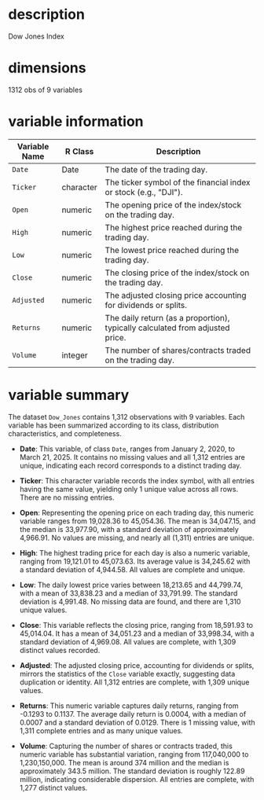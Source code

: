 # description 

Dow Jones Index

# dimensions 

1312 obs of 9 variables

# variable information

| Variable Name | R Class     | Description                                                                 |
|---------------|-------------|-----------------------------------------------------------------------------|
| `Date`        | Date        | The date of the trading day.                                                |
| `Ticker`      | character   | The ticker symbol of the financial index or stock (e.g., "DJI").            |
| `Open`        | numeric     | The opening price of the index/stock on the trading day.                    |
| `High`        | numeric     | The highest price reached during the trading day.                           |
| `Low`         | numeric     | The lowest price reached during the trading day.                            |
| `Close`       | numeric     | The closing price of the index/stock on the trading day.                    |
| `Adjusted`    | numeric     | The adjusted closing price accounting for dividends or splits.              |
| `Returns`     | numeric     | The daily return (as a proportion), typically calculated from adjusted price.|
| `Volume`      | integer     | The number of shares/contracts traded on the trading day.                   |

# variable summary


The dataset `Dow_Jones` contains 1,312 observations with 9 variables. Each variable has been summarized according to its class, distribution characteristics, and completeness.

- **Date**: This variable, of class `Date`, ranges from January 2, 2020, to March 21, 2025. It contains no missing values and all 1,312 entries are unique, indicating each record corresponds to a distinct trading day.

- **Ticker**: This character variable records the index symbol, with all entries having the same value, yielding only 1 unique value across all rows. There are no missing entries.

- **Open**: Representing the opening price on each trading day, this numeric variable ranges from 19,028.36 to 45,054.36. The mean is 34,047.15, and the median is 33,977.90, with a standard deviation of approximately 4,966.91. No values are missing, and nearly all (1,311) entries are unique.

- **High**: The highest trading price for each day is also a numeric variable, ranging from 19,121.01 to 45,073.63. Its average value is 34,245.62 with a standard deviation of 4,944.58. All values are complete and unique.

- **Low**: The daily lowest price varies between 18,213.65 and 44,799.74, with a mean of 33,838.23 and a median of 33,791.99. The standard deviation is 4,991.48. No missing data are found, and there are 1,310 unique values.

- **Close**: This variable reflects the closing price, ranging from 18,591.93 to 45,014.04. It has a mean of 34,051.23 and a median of 33,998.34, with a standard deviation of 4,969.08. All values are complete, with 1,309 distinct values recorded.

- **Adjusted**: The adjusted closing price, accounting for dividends or splits, mirrors the statistics of the `Close` variable exactly, suggesting data duplication or identity. All 1,312 entries are complete, with 1,309 unique values.

- **Returns**: This numeric variable captures daily returns, ranging from -0.1293 to 0.1137. The average daily return is 0.0004, with a median of 0.0007 and a standard deviation of 0.0129. There is 1 missing value, with 1,311 complete entries and as many unique values.

- **Volume**: Capturing the number of shares or contracts traded, this numeric variable has substantial variation, ranging from 117,040,000 to 1,230,150,000. The mean is around 374 million and the median is approximately 343.5 million. The standard deviation is roughly 122.89 million, indicating considerable dispersion. All entries are complete, with 1,277 distinct values.

